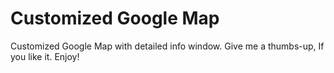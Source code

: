 # Customized Google Map
 Customized Google Map with detailed info window. Give me a thumbs-up, If you like it. Enjoy!
